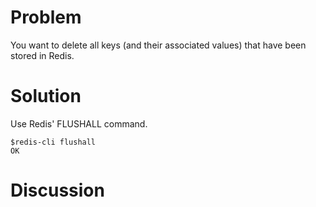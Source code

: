 # Problem

You want to delete all keys (and their associated values) that have been stored in Redis.

# Solution

Use Redis' FLUSHALL command. 

	$redis-cli flushall
	OK

# Discussion


